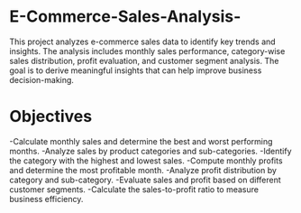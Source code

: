 # E-Commerce-Sales-Analysis-
This project analyzes e-commerce sales data to identify key trends and insights. The analysis includes monthly sales performance, category-wise sales distribution, profit evaluation, and customer segment analysis. The goal is to derive meaningful insights that can help improve business decision-making.

# Objectives
-Calculate monthly sales and determine the best and worst performing months.
-Analyze sales by product categories and sub-categories.
-Identify the category with the highest and lowest sales.
-Compute monthly profits and determine the most profitable month.
-Analyze profit distribution by category and sub-category.
-Evaluate sales and profit based on different customer segments.
-Calculate the sales-to-profit ratio to measure business efficiency.
#
